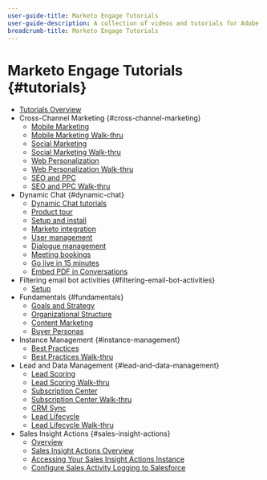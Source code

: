 ```yaml
---
user-guide-title: Marketo Engage Tutorials
user-guide-description: A collection of videos and tutorials for Adobe Marketo Engage.
breadcrumb-title: Marketo Engage Tutorials
---
```


# Marketo Engage Tutorials {#tutorials}

+ [Tutorials Overview](overview.md)
+ Cross-Channel Marketing {#cross-channel-marketing}
  + [Mobile Marketing](cross-channel-marketing/mobile-marketing-learn.md)
  + [Mobile Marketing Walk-thru](cross-channel-marketing/mobile-marketing-watch.md)
  + [Social Marketing](cross-channel-marketing/social-marketing-learn.md)
  + [Social Marketing Walk-thru](cross-channel-marketing/social-marketing-watch.md)
  + [Web Personalization](cross-channel-marketing/web-personalization-learn.md)
  + [Web Personalization Walk-thru](cross-channel-marketing/web-personalization-watch.md)
  + [SEO and PPC](cross-channel-marketing/seo-and-ppc-learn.md)
  + [SEO and PPC Walk-thru](cross-channel-marketing/seo-and-ppc-watch.md)
+ Dynamic Chat {#dynamic-chat}
  + [Dynamic Chat tutorials](dynamic-chat/dynamic-chat-overview.md)
  + [Product tour](dynamic-chat/product-tour.md)
  + [Setup and install](dynamic-chat/setup.md)
  + [Marketo integration](dynamic-chat/marketo-integration.md)
  + [User management](dynamic-chat/user-management.md)
  + [Dialogue management](dynamic-chat/dialogue-management.md)
  + [Meeting bookings](dynamic-chat/meeting-booking.md)
  + [Go live in 15 minutes](dynamic-chat/go-live-in-15-minutes.md)
  + [Embed PDF in Conversations](dynamic-chat/document-cloud-integration.md)
+ Filtering email bot activities {#filtering-email-bot-activities}
  + [Setup](filtering-email-bot-activities/setup.md) 
+ Fundamentals {#fundamentals}
  + [Goals and Strategy](fundamentals/goals-and-strategy-learn.md)
  + [Organizational Structure](fundamentals/organizational-structure-learn.md)
  + [Content Marketing](fundamentals/content-marketing-learn.md)
  + [Buyer Personas](fundamentals/buyer-personas-learn.md)
+ Instance Management {#instance-management}
  + [Best Practices](instance-management/best-practice-learn.md)   
  + [Best Practices Walk-thru](instance-management/best-practice-watch.md)
+ Lead and Data Management {#lead-and-data-management}
  + [Lead Scoring](lead-and-data-management/lead-scoring-learn.md) 
  + [Lead Scoring Walk-thru](lead-and-data-management/lead-scoring-watch.md)
  + [Subscription Center](lead-and-data-management/subscription-center-learn.md) 
  + [Subscription Center Walk-thru](lead-and-data-management/subscription-center-watch.md) 
  + [CRM Sync](lead-and-data-management/crm-sync-learn.md)
  + [Lead Lifecycle](lead-and-data-management/lead-lifecycle-learn.md) 
  + [Lead Lifecycle Walk-thru](lead-and-data-management/lead-lifecycle-watch.md)
+ Sales Insight Actions {#sales-insight-actions}
  + [Overview](sales-insight-actions/overview.md)
  + [Sales Insight Actions Overview](sales-insight-actions/sales-insight-actions-overview.md)
  + [Accessing Your Sales Insight Actions Instance](sales-insight-actions/accessing-your-sales-insight-actions-instance.md)
  + [Configure Sales Activity Logging to Salesforce](sales-insight-actions/configure-sales-activity-logging-to-salesforce.md)
